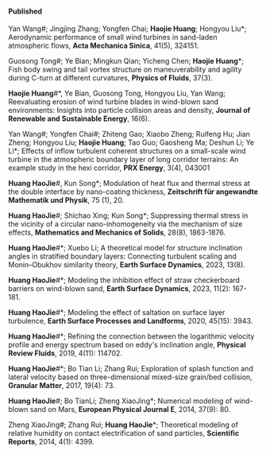 
#### Published
Yan Wang#; Jingjing Zhang; Yongfen Chai; <strong>Haojie Huang</strong>; Hongyou Liu*; Aerodynamic performance of small wind turbines in sand-laden atmospheric flows, <strong>Acta Mechanica Sinica</strong>, 41(5), 324151.

Guosong Tong#; Ye Bian; Mingkun Qian; Yicheng Chen; <strong>Haojie Huang</strong>*; Fish body swing and tail vortex structure on maneuverability and agility during C-turn at different curvatures, <strong>Physics of Fluids</strong>, 37(3).

<strong>Haojie Huang</strong>#*, Ye Bian, Guosong Tong, Hongyou Liu, Yan Wang; Reevaluating erosion of wind turbine blades in wind-blown sand environments: Insights into particle collision areas and density, <strong>Journal of Renewable and Sustainable Energy</strong>, 16(6).

Yan Wang#; Yongfen Chai#; Zhiteng Gao; Xiaobo Zheng; Ruifeng Hu; Jian Zheng; Hongyou Liu; <strong>Haojie Huang</strong>; Tao Guo; Gaosheng Ma; Deshun Li; Ye Li*; Effects of inflow turbulent coherent structures on a small-scale wind turbine in the atmospheric boundary layer of long corridor terrains: An example study in the hexi corridor, <strong>PRX Energy</strong>, 3(4), 043001

<strong>Huang HaoJie</strong>#, Kun Song*; Modulation of heat flux and thermal stress at the double interface by nano-coating thickness, <strong>Zeitschrift für angewandte Mathematik und Physik</strong>, 75 (1), 20.

<strong>Huang HaoJie</strong>#; Shichao Xing; Kun Song*; Suppressing thermal stress in the vicinity of a circular nano-inhomogeneity via the mechanism of size effects, <strong>Mathematics and Mechanics of Solids</strong>, 28(8), 1863-1876.

<strong>Huang HaoJie</strong>#*; Xuebo Li; A theoretical model for structure inclination angles in stratified boundary layers: Connecting turbulent scaling and Monin–Obukhov similarity theory, <strong>Earth Surface Dynamics</strong>, 2023, 13(8).

<strong>Huang HaoJie</strong>#*; Modeling the inhibition effect of straw checkerboard barriers on wind-blown sand, <strong>Earth Surface Dynamics</strong>, 2023, 11(2): 167-181.

<strong>Huang HaoJie</strong>#*; Modeling the effect of saltation on surface layer turbulence, <strong>Earth Surface Processes and Landforms</strong>, 2020, 45(15): 3943.

<strong>Huang HaoJie</strong>#*; Refining the connection between the logarithmic velocity profile and energy spectrum based on eddy's inclination angle, <strong>Physical Review Fluids</strong>, 2019, 4(11): 114702.

<strong>Huang HaoJie</strong>#*; Bo Tian Li; Zhang Rui; Exploration of splash function and lateral velocity based on three-dimensional mixed-size grain/bed collision, <strong>Granular Matter</strong>, 2017, 19(4): 73.

<strong>Huang HaoJie</strong>#; Bo TianLi; Zheng XiaoJing*; Numerical modeling of wind-blown sand on Mars, <strong>European Physical Journal E</strong>, 2014, 37(9): 80.

Zheng XiaoJing#; Zhang Rui; <strong>Huang HaoJie</strong>*; Theoretical modeling of relative humidity on contact electrification of sand particles, <strong>Scientific Reports</strong>, 2014, 4(1): 4399.

